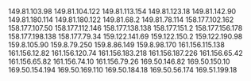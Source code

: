 149.81.103.98
149.81.104.122
149.81.113.154
149.81.123.18
149.81.142.90
149.81.180.114
149.81.180.122
149.81.68.2
149.81.78.114
158.177.102.162
158.177.107.50
158.177.112.146
158.177.138.138
158.177.151.2
158.177.156.178
158.177.198.138
158.177.79.34
159.122.141.69
159.122.150.2
159.122.190.98
159.8.105.90
159.8.79.250
159.8.86.149
159.8.98.170
161.156.115.138
161.156.12.82
161.156.120.74
161.156.183.218
161.156.187.226
161.156.65.42
161.156.65.82
161.156.74.10
161.156.79.26
169.50.146.82
169.50.150.10
169.50.154.194
169.50.169.110
169.50.184.18
169.50.56.174
169.51.199.18
